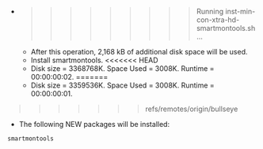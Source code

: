 * >>>>>>>>> Running inst-min-con-xtra-hd-smartmontools.sh ...
  * After this operation, 2,168 kB of additional disk space will be used.
  * Install smartmontools.
<<<<<<< HEAD
  * Disk size = 3368768K. Space Used = 3008K. Runtime = 00:00:00:02.
=======
  * Disk size = 3359536K. Space Used = 3008K. Runtime = 00:00:00:01.
>>>>>>> refs/remotes/origin/bullseye
  * The following NEW packages will be installed:
  ```bash
smartmontools
  ```
